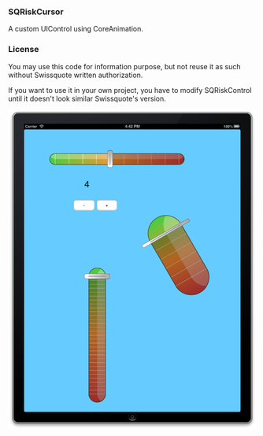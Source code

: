 ### SQRiskCursor

A custom UIControl using CoreAnimation.

### License

You may use this code for information purpose, but not reuse it as such without Swissquote written authorization.

If you want to use it in your own project, you have to modify SQRiskControl until it doesn't look similar Swissquote's version.

![SQRiskCursor](sqriskcursor.png "SQRiskCursor")